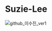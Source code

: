 # Suzie-Lee
![github_이수진_ver1](https://user-images.githubusercontent.com/24906022/135574645-86ecc94c-8064-4f40-88ad-28b414dce6b1.png)
